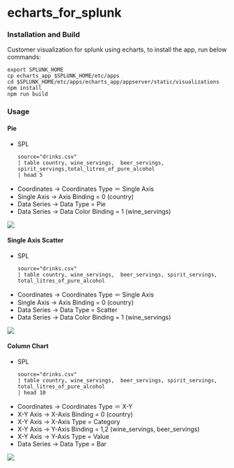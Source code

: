 # echarts_for_splunk


### Installation and Build
Customer visualization for splunk using echarts, to install the app, run below commands:
```
export SPLUNK_HOME
cp echarts_app $SPLUNK_HOME/etc/apps
cd $SPLUNK_HOME/etc/apps/echarts_app/appserver/static/visualizations
npm install
npm run build
```

### Usage


#### Pie
   * SPL
		```
		source="drinks.csv" 
		| table country, wine_servings,  beer_servings, spirit_servings,total_litres_of_pure_alcohol 
		| head 5
		```
   * Coordinates -> Coordinates Type ＝ Single Axis
   * Single Axis -> Axis Binding = 0  (country)
   * Data Series -> Data Type = Pie
   * Data Series -> Data Color Binding = 1 (wine_servings)

![](https://static.oschina.net/uploads/space/2017/0502/114658_p5c6_1450051.png)

#### Single Axis Scatter
   * SPL
		```
		source="drinks.csv" 
		| table country, wine_servings,  beer_servings, spirit_servings, total_litres_of_pure_alcohol 
		```
   * Coordinates -> Coordinates Type ＝ Single Axis
   * Single Axis -> Axis Binding = 0  (country)
   * Data Series -> Data Type = Scatter
   * Data Series -> Data Color Binding = 1 (wine_servings)

![](https://static.oschina.net/uploads/space/2017/0502/120257_f5MC_1450051.png)

#### Column Chart
   * SPL
		```
		source="drinks.csv" 
		| table country, wine_servings,  beer_servings, spirit_servings, total_litres_of_pure_alcohol 
		| head 10
		```
   * Coordinates -> Coordinates Type ＝ X-Y
   * X-Y Axis -> X-Axis Binding = 0 (country)
   * X-Y Axis -> X-Axis Type = Category
   * X-Y Axis -> Y-Axis Binding = 1,2 (wine_servings,  beer_servings)
   * X-Y Axis -> Y-Axis Type = Value
   * Data Series -> Data Type = Bar

![](https://static.oschina.net/uploads/space/2017/0502/120629_DxeP_1450051.png)




